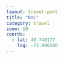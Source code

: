 ```yaml
---
layout: travel-post
title: "NYC"
category: travel
zoom: 10
coords:
  - lat: 40.740177
    lng: -73.990396
---
```

